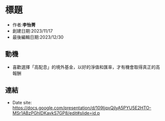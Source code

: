 # 標題
- 作者:**李怡菁**
- 創建日期:2023/11/17
- 最後編輯日期:2023/12/30

## 動機
- 喜歡選擇「高配息」的境外基金，以好的淨值和匯率，才有機會取得真正的高報酬


## 連結
- Date site: https://docs.google.com/presentation/d/109IjqxQjlyA5PYU5E2HTO-MSr1ABzPGhIDKavkS7GP8/edit#slide=id.p
  
  
